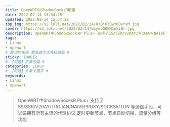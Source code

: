 ```yaml
---
title: OpenWRT中ShadowSocksR配置
date: 2022-02-14 15:34:28
updated: 2022-02-14 15:34:28
top_img: https://s2.loli.net/2022/02/14/RXQjUlSwY6DyrvM.jpg
cover: https://s2.loli.net/2022/02/14/6xyepGOPM1n5iBr.jpg
description: OpenWRT中ShadowSocksR Plus+ 支持了SS/SSR/V2RAY/TROJAN/NAIVEPROXY/SOCKS5/TUN 等通信手段，可以说拥有所有主流的代理协议,定时更新节点，节点自动切换，流量分组等功能
tags:
- Linux
- openwrt
# 置顶优先级 数值越大优先级越高 #
sticky: 100012
# 【可选】文章分类 #
categories: Linux
# 【可选】文章关键字 #
keywords:
- Linux
- openwrt
---
```


> OpenWRT中ShadowSocksR Plus+ 支持了SS/SSR/V2RAY/TROJAN/NAIVEPROXY/SOCKS5/TUN 等通信手段，可以说拥有所有主流的代理协议,定时更新节点，节点自动切换，流量分组等功能
